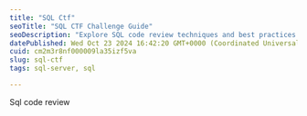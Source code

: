 ```yaml
---
title: "SQL Ctf"
seoTitle: "SQL CTF Challenge Guide"
seoDescription: "Explore SQL code review techniques and best practices to improve database security and performance in your coding projects"
datePublished: Wed Oct 23 2024 16:42:20 GMT+0000 (Coordinated Universal Time)
cuid: cm2m3r8nf000009la35izf5va
slug: sql-ctf
tags: sql-server, sql

---
```


Sql code review